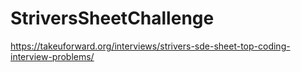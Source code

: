 # StriversSheetChallenge
https://takeuforward.org/interviews/strivers-sde-sheet-top-coding-interview-problems/

